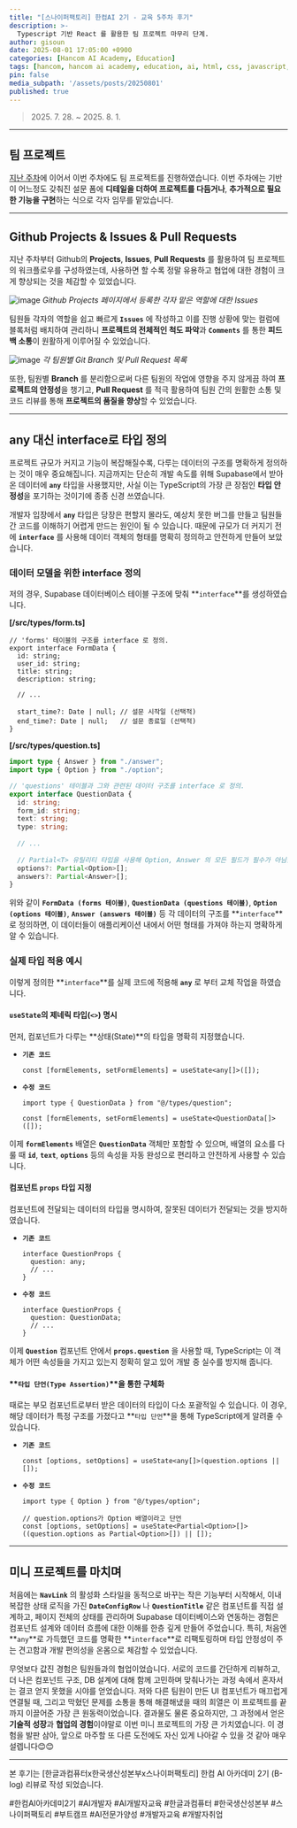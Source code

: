 ```yaml
---
title: "[스나이퍼팩토리] 한컴AI 2기 - 교육 5주차 후기"
description: >-
  Typescript 기반 React 를 활용한 팀 프로젝트 마무리 단계.
author: gisoun
date: 2025-08-01 17:05:00 +0900
categories: [Hancom AI Academy, Education]
tags: [hancom, hancom ai academy, education, ai, html, css, javascript, js]
pin: false
media_subpath: '/assets/posts/20250801'
published: true
---
```


> 2025\. 7\. 28\. ~ 2025\. 8\. 1\.

---

## 팀 프로젝트

[지난 주차](https://devgisoun.github.io/posts/hancom-ai-academy-week-4/)에 이어서 이번 주차에도 팀 프로젝트를 진행하였습니다. 이번 주차에는 기반이 어느정도 갖춰진 설문 폼에 **디테일을 더하여 프로젝트를 다듬거나**, **추가적으로 필요한 기능을 구현**하는 식으로 각자 임무를 맡았습니다.

---

## Github Projects & Issues & Pull Requests

지난 주차부터 Github의 **Projects**, **Issues**, **Pull Requests** 를 활용하여 팀 프로젝트의 워크플로우를 구성하였는데, 사용하면 할 수록 정말 유용하고 협업에 대한 경험이 크게 향상되는 것을 체감할 수 있었습니다.  

![image](github-projects-1.png)
_Github Projects 페이지에서 등록한 각자 맡은 역할에 대한 Issues_

팀원들 각자의 역할을 쉽고 빠르게 **`Issues`** 에 작성하고 이를 진행 상황에 맞는 컬럼에 블록처럼 배치하여 관리하니 **프로젝트의 전체적인 척도 파악**과 **`Comments`** 를 통한 **피드백 소통**이 원활하게 이루어질 수 있었습니다.  

![image](github-projects-2.png)
_각 팀원별 Git Branch 및 Pull Request 목록_

또한, 팀원별 **Branch** 를 분리함으로써 다른 팀원의 작업에 영향을 주지 않게끔 하여 **프로젝트의 안정성**을 챙기고, **Pull Request** 를 적극 활용하여 팀원 간의 원활한 소통 및 코드 리뷰를 통해 **프로젝트의 품질을 향상**할 수 있었습니다.

---
## any 대신 interface로 타입 정의

프로젝트 규모가 커지고 기능이 복잡해질수록, 다루는 데이터의 구조를 명확하게 정의하는 것이 매우 중요해집니다. 지금까지는 단순히 개발 속도를 위해 Supabase에서 받아온 데이터에 **`any`** 타입을 사용했지만, 사실 이는 TypeScript의 가장 큰 장점인 **타입 안정성**을 포기하는 것이기에 종종 신경 쓰였습니다.

개발자 입장에서 **`any`** 타입은 당장은 편할지 몰라도, 예상치 못한 버그를 만들고 팀원들 간 코드를 이해하기 어렵게 만드는 원인이 될 수 있습니다. 때문에 규모가 더 커지기 전에 **`interface`** 를 사용해 데이터 객체의 형태를 명확히 정의하고 안전하게 만들어 보았습니다.

### 데이터 모델을 위한 interface 정의

저의 경우, Supabase 데이터베이스 테이블 구조에 맞춰 **`interface`**를 생성하였습니다.

**[/src/types/form.ts]**
```
// 'forms' 테이블의 구조를 interface 로 정의.
export interface FormData {
  id: string;
  user_id: string;
  title: string;
  description: string;
  
  // ...
  
  start_time?: Date | null; // 설문 시작일 (선택적)
  end_time?: Date | null;   // 설문 종료일 (선택적)
}
```  

**[/src/types/question.ts]**
```ts
import type { Answer } from "./answer";
import type { Option } from "./option";

// 'questions' 테이블과 그와 관련된 데이터 구조를 interface 로 정의.
export interface QuestionData {
  id: string;
  form_id: string;
  text: string;
  type: string;
  
  // ...
  
  // Partial<T> 유틸리티 타입을 사용해 Option, Answer 의 모든 필드가 필수가 아님을 명시.
  options?: Partial<Option>[];
  answers?: Partial<Answer>[];
}
```  

위와 같이 **`FormData (forms 테이블)`**, **`QuestionData (questions 테이블)`**, **`Option (options 테이블)`**, **`Answer (answers 테이블)`** 등 각 데이터의 구조를 **`interface`**로 정의하면, 이 데이터들이 애플리케이션 내에서 어떤 형태를 가져야 하는지 명확하게 알 수 있습니다.

### 실제 타입 적용 예시

이렇게 정의한 **`interface`**를 실제 코드에 적용해 **`any`** 로 부터 교체 작업을 하였습니다.  

#### **`useState`**의 제네릭 타입(**`<>`**) 명시

먼저, 컴포넌트가 다루는 **상태(State)**의 타입을 명확히 지정했습니다.

- **`기존 코드 `** 
   ```
   const [formElements, setFormElements] = useState<any[]>([]);
   ```
- **`수정 코드`**  
   ```
   import type { QuestionData } from "@/types/question";

   const [formElements, setFormElements] = useState<QuestionData[]>([]);
   ```

이제 **`formElements`** 배열은 **`QuestionData`** 객체만 포함할 수 있으며, 배열의 요소를 다룰 때 **`id`**, **`text`**, **`options`** 등의 속성을 자동 완성으로 편리하고 안전하게 사용할 수 있습니다.

#### 컴포넌트 **`props`** 타입 지정

컴포넌트에 전달되는 데이터의 타입을 명시하여, 잘못된 데이터가 전달되는 것을 방지하였습니다.

- **`기존 코드 `**
   ```
   interface QuestionProps {
     question: any;
     // ...
   }
   ```

- **`수정 코드`**
   ```
   interface QuestionProps {
     question: QuestionData;
     // ...
   }
   ```

이제 **`Question`** 컴포넌트 안에서 **`props.question`** 을 사용할 때, TypeScript는 이 객체가 어떤 속성들을 가지고 있는지 정확히 알고 있어 개발 중 실수를 방지해 줍니다.

#### **`타입 단언(Type Assertion)`**을 통한 구체화

때로는 부모 컴포넌트로부터 받은 데이터의 타입이 다소 포괄적일 수 있습니다. 이 경우, 해당 데이터가 특정 구조를 가졌다고 **`타입 단언`**을 통해 TypeScript에게 알려줄 수 있습니다.

- **`기존 코드 `** 
   ```
   const [options, setOptions] = useState<any[]>(question.options || []);
   ```

- **`수정 코드`**  
   ```
   import type { Option } from "@/types/option";

   // question.options가 Option 배열이라고 단언  
   const [options, setOptions] = useState<Partial<Option>[]> ((question.options as Partial<Option>[]) || []);
   ```

---

## 미니 프로젝트를 마치며

처음에는 **`NavLink`** 의 활성화 스타일을 동적으로 바꾸는 작은 기능부터 시작해서, 이내 복잡한 상태 로직을 가진 **`DateConfigRow`** 나 **`QuestionTitle`** 같은 컴포넌트를 직접 설계하고, 페이지 전체의 상태를 관리하며 Supabase 데이터베이스와 연동하는 경험은 컴포넌트 설계와 데이터 흐름에 대한 이해를 한층 깊게 만들어 주었습니다. 특히, 처음엔 **`any`**로 가득했던 코드를 명확한 **`interface`**로 리팩토링하며 타입 안정성이 주는 견고함과 개발 편의성을 온몸으로 체감할 수 있었습니다.  

무엇보다 값진 경험은 팀원들과의 협업이었습니다. 서로의 코드를 간단하게 리뷰하고, 더 나은 컴포넌트 구조, DB 설계에 대해 함께 고민하며 맞춰나가는 과정 속에서 혼자서는 결코 얻지 못했을 시야를 얻었습니다. 저와 다른 팀원이 만든 UI 컴포넌트가 매끄럽게 연결될 때, 그리고 막혔던 문제를 소통을 통해 해결해냈을 때의 희열은 이 프로젝트를 끝까지 이끌어준 가장 큰 원동력이었습니다. 결과물도 물론 중요하지만, 그 과정에서 얻은 **기술적 성장**과 **협업의 경험**이야말로 이번 미니 프로젝트의 가장 큰 가치였습니다. 이 경험을 발판 삼아, 앞으로 마주할 또 다른 도전에도 자신 있게 나아갈 수 있을 것 같아 매우 설렙니다😊😊

---

본 후기는 [한글과컴퓨터x한국생산성본부x스나이퍼팩토리] 한컴 AI 아카데미 2기 (B-log) 리뷰로 작성 되었습니다.

#한컴AI아카데미2기 #AI개발자 #AI개발자교육 #한글과컴퓨터 #한국생산성본부 #스나이퍼팩토리 #부트캠프 #AI전문가양성 #개발자교육 #개발자취업
